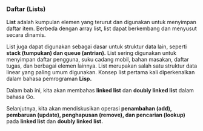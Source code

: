 ### **Daftar (Lists)**  

**List** adalah kumpulan elemen yang terurut dan digunakan untuk menyimpan daftar item. Berbeda dengan array list, list dapat berkembang dan menyusut secara dinamis.  

List juga dapat digunakan sebagai dasar untuk struktur data lain, seperti **stack (tumpukan) dan queue (antrian).** List sering digunakan untuk menyimpan daftar pengguna, suku cadang mobil, bahan masakan, daftar tugas, dan berbagai elemen lainnya. List merupakan salah satu struktur data linear yang paling umum digunakan. Konsep list pertama kali diperkenalkan dalam bahasa pemrograman **Lisp.**  

Dalam bab ini, kita akan membahas **linked list** dan **doubly linked list** dalam bahasa Go.  

Selanjutnya, kita akan mendiskusikan operasi **penambahan (add), pembaruan (update), penghapusan (remove), dan pencarian (lookup)** pada **linked list** dan **doubly linked list.**

